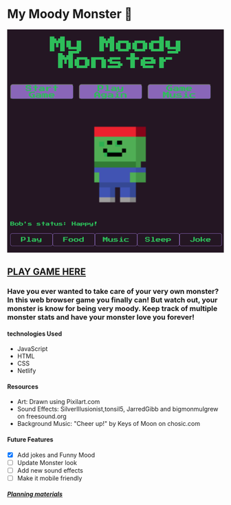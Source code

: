 # My Moody Monster 👹
![alt text](/Pictures/screenshot.png)
## [PLAY GAME HERE](https://mymoodymonster.netlify.app)

### Have you ever wanted to take care of your very own monster? In this web browser game you finally can! But watch out, your monster is know for being very moody. Keep track of multiple monster stats and have your monster love you forever! 


#### technologies Used 
- JavaScript
- HTML 
- CSS
- Netlify

#### Resources
- Art: Drawn using Pixilart.com
- Sound Effects: SilverIllusionist,tonsil5, JarredGibb and bigmonmulgrew on freesound.org
- Background Music: "Cheer up!" by Keys of Moon on chosic.com

#### Future Features
- [x] Add jokes and Funny Mood
- [ ] Update Monster look
- [ ] Add new sound effects
- [ ] Make it mobile friendly

##### [Planning materials](https://docs.google.com/document/d/1h_y4o1nVPcvpdjTDnc-Aqv1khMrwpxcs78wp1DotwLk/edit?usp=sharing)